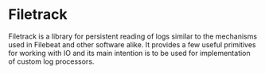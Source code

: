 # Filetrack

Filetrack is a library for persistent reading of logs similar to the mechanisms used in Filebeat and other software alike.
It provides a few useful primitives for working with IO and its main intention is to be used for implementation of custom log processors.
